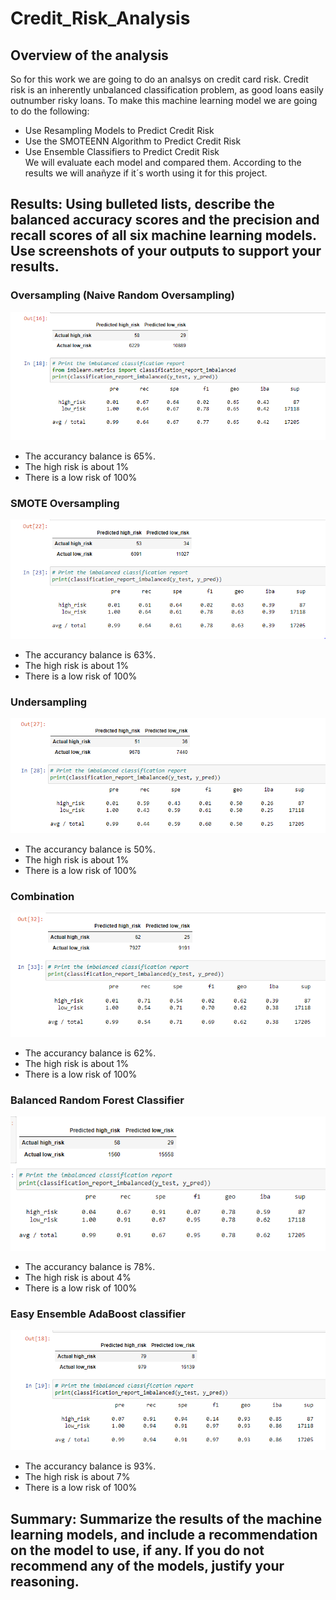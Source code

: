 # Credit_Risk_Analysis

## Overview of the analysis
So for this work we are going to do an analsys on credit card risk. Credit risk is an inherently unbalanced classification problem, as good loans easily outnumber risky loans. To make this machine learning model we are going to do the following:  
- Use Resampling Models to Predict Credit Risk
- Use the SMOTEENN Algorithm to Predict Credit Risk
- Use Ensemble Classifiers to Predict Credit Risk  
We will evaluate each model and compared them. According to the results we will anañyze if it´s worth using it for this project.

## Results: Using bulleted lists, describe the balanced accuracy scores and the precision and recall scores of all six machine learning models. Use screenshots of your outputs to support your results.

### Oversampling (Naive Random Oversampling)  
![lo](https://github.com/ManuelRuizF/Credit_Risk_Analysis/blob/main/resources/1.%20naive%20r%20oversampling.PNG)  
- The accurancy balance is 65%.  
- The high risk is about 1%
- There is a low risk of 100%  

### SMOTE Oversampling  
![los](https://github.com/ManuelRuizF/Credit_Risk_Analysis/blob/main/resources/2.%20Oversampling%20SMOTE.PNG)  
- The accurancy balance is 63%.  
- The high risk is about 1%
- There is a low risk of 100% 

### Undersampling  
![lod](https://github.com/ManuelRuizF/Credit_Risk_Analysis/blob/main/resources/3.%20undersampling.PNG)  
- The accurancy balance is 50%.  
- The high risk is about 1%
- There is a low risk of 100% 

### Combination 
![log](https://github.com/ManuelRuizF/Credit_Risk_Analysis/blob/main/resources/4.%20combination%20over%20and%20under.PNG)
- The accurancy balance is 62%.  
- The high risk is about 1%
- There is a low risk of 100% 

### Balanced Random Forest Classifier
![loh](https://github.com/ManuelRuizF/Credit_Risk_Analysis/blob/main/resources/5.%20Balanced%20Random%20Forest%20Classifier.PNG)
- The accurancy balance is 78%.  
- The high risk is about 4%
- There is a low risk of 100% 

### Easy Ensemble AdaBoost classifier  
![loj](https://github.com/ManuelRuizF/Credit_Risk_Analysis/blob/main/resources/6.%20easy%20ensemble%20adaboost%20classifier.PNG)
- The accurancy balance is 93%.  
- The high risk is about 7%
- There is a low risk of 100% 



## Summary: Summarize the results of the machine learning models, and include a recommendation on the model to use, if any. If you do not recommend any of the models, justify your reasoning.
